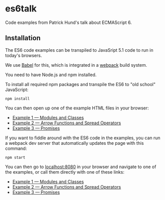 # es6talk

Code examples from Patrick Hund's talk about ECMAScript 6.

## Installation

The ES6 code examples can be transpiled to JavaSript 5.1 code to run in today's browsers. 

We use [Babel](https://babeljs.io/) for this, which is integrated in a [webpack](http://webpack.github.io/) build system.

You need to have Node.js and npm installed.

To install all required npm packages and transpile the ES6 to "old school" JavaScript:

    npm install
    
You can then open up one of the example HTML files in your browser:

* [Example 1 &mdash; Modules and Classes](01_modules_classes/index.html)
* [Example 2 &mdash; Arrow Functions and Spread Operators](02_arrow_spread/index.html)
* [Example 3 &mdash; Promises](03_promises/index.html)

If you want to fiddle around with the ES6 code in the examples, you can run a webpack dev server that automatically
updates the page with this command:

    npm start
    
You can then go to [localhost:8080](http://localhost:8080/) in your browser and navigate to one of the examples, or 
call them directly with one of these links:

* [Example 1 &mdash; Modules and Classes](http://localhost:8080/01_modules_classes/)
* [Example 2 &mdash; Arrow Functions and Spread Operators](http://localhost:8080/02_arrow_spread/)
* [Example 3 &mdash; Promises](http://localhost:8080/03_promises/)

